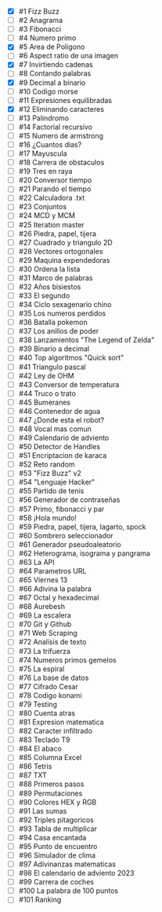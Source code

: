 - [x] #1 Fizz Buzz
- [ ] #2 Anagrama
- [ ] #3 Fibonacci
- [ ] #4 Numero primo
- [x] #5 Area de Poligono
- [ ] #6 Aspect ratio de una imagen
- [x] #7 Invirtiendo cadenas
- [ ] #8 Contando palabras
- [x] #9 Decimal a binario
- [ ] #10 Codigo morse
- [ ] #11 Expresiones equilibradas
- [x] #12 Eliminando caracteres
- [ ] #13 Palindromo
- [ ] #14 Factorial recursivo
- [ ] #15 Numero de armstrong
- [ ] #16 ¿Cuantos dias?
- [ ] #17 Mayuscula
- [ ] #18 Carrera de obstaculos
- [ ] #19 Tres en raya
- [ ] #20 Conversor tiempo
- [ ] #21 Parando el tiempo
- [ ] #22 Calculadora .txt
- [ ] #23 Conjuntos
- [ ] #24 MCD y MCM
- [ ] #25 Iteration master
- [ ] #26 Piedra, papel, tijera
- [ ] #27 Cuadrado y triangulo 2D
- [ ] #28 Vectores ortogonales
- [ ] #29 Maquina expendedoras
- [ ] #30 Ordena la lista
- [ ] #31 Marco de palabras
- [ ] #32 Años bisiestos
- [ ] #33 El segundo
- [ ] #34 Ciclo sexagenario chino
- [ ] #35 Los numeros perdidos
- [ ] #36 Batalla pokemon
- [ ] #37 Los anillos de poder
- [ ] #38 Lanzamientos "The Legend of Zelda"
- [ ] #39 Binario a decimal
- [ ] #40 Top algoritmos "Quick sort"
- [ ] #41 Triangulo pascal
- [ ] #42 Ley de OHM
- [ ] #43 Conversor de temperatura
- [ ] #44 Truco o trato
- [ ] #45 Bumeranes
- [ ] #46 Contenedor de agua
- [ ] #47 ¿Donde esta el robot?
- [ ] #48 Vocal mas comun
- [ ] #49 Calendario de adviento
- [ ] #50 Detector de Handles
- [ ] #51 Encriptacion de karaca
- [ ] #52 Reto random
- [ ] #53 "Fizz Buzz" v2
- [ ] #54 "Lenguaje Hacker"
- [ ] #55 Partido de tenis
- [ ] #56 Generador de contraseñas
- [ ] #57 Primo, fibonacci y par
- [ ] #58 ¡Hola mundo!
- [ ] #59 Piedra, papel, tijera, lagarto, spock
- [ ] #60 Sombrero seleccionador
- [ ] #61 Generador pseudoaleatorio
- [ ] #62 Heterograma, isograma y pangrama
- [ ] #63 La API
- [ ] #64 Parametros URL
- [ ] #65 Viernes 13
- [ ] #66 Adivina la palabra
- [ ] #67 Octal y hexadecimal
- [ ] #68 Aurebesh
- [ ] #69 La escalera
- [ ] #70 Git y Github
- [ ] #71 Web Scraping
- [ ] #72 Analisis de texto
- [ ] #73 La trifuerza
- [ ] #74 Numeros primos gemelos
- [ ] #75 La espiral
- [ ] #76 La base de datos
- [ ] #77 Cifrado Cesar
- [ ] #78 Codigo konami
- [ ] #79 Testing
- [ ] #80 Cuenta atras
- [ ] #81 Expresion matematica
- [ ] #82 Caracter infiltrado
- [ ] #83 Teclado T9
- [ ] #84 El abaco
- [ ] #85 Columna Excel
- [ ] #86 Tetris
- [ ] #87 TXT
- [ ] #88 Primeros pasos
- [ ] #89 Permutaciones
- [ ] #90 Colores HEX y RGB
- [ ] #91 Las sumas
- [ ] #92 Triples pitagoricos
- [ ] #93 Tabla de multiplicar
- [ ] #94 Casa encantada
- [ ] #95 Punto de encuentro
- [ ] #96 Simulador de clima
- [ ] #97 Adivinanzas matematicas
- [ ] #98 El calendario de adviento 2023
- [ ] #99 Carrera de coches
- [ ] #100 La palabra de 100 puntos
- [ ] #101 Ranking